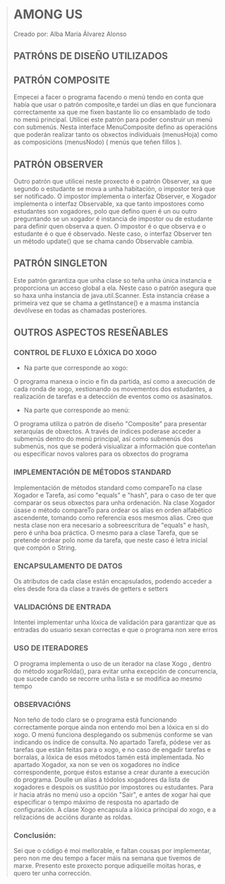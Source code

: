 > # AMONG US
> 
> Creado por: Alba María Álvarez Alonso
>
> ## PATRÓNS DE DISEÑO UTILIZADOS
>
> ## PATRÓN COMPOSITE
>
> Empecei a facer o programa facendo o menú tendo en conta que había que usar o patrón composite,e tardei un días en que funcionara correctamente xa que me fixen bastante lío co ensamblado de todo no menú principal. Utilicei este patrón para poder construir un menú con submenús. Nesta interface MenuComposite defino as operacións que poderán realizar tanto os obxectos individuais (menusHoja) como as composicións (menusNodo) ( menús que teñen fillos ).
>
> ## PATRÓN OBSERVER
>
> Outro patrón que utilicei neste proxecto é o patrón Observer, xa que segundo o estudante se mova a unha habitación, o impostor terá que ser notificado. O impostor implementa o interfaz Observer, e Xogador implementa o interfaz Observable, xa que tanto impostores como estudantes son xogadores, polo que defino quen é un ou outro preguntando se un xogador é instancia de impostor ou de estudante para definir quen observa a quen. O impostor é o que observa e o estudante é o que é observado. Neste caso, o interfaz Observer ten un método update() que se chama cando Observable cambia.
>   
> ## PATRÓN SINGLETON
>
> Este patrón garantiza que unha clase so teña unha única instancia e proporciona un acceso global a ela.
Neste caso o patrón asegura que so haxa unha instancia de java.util.Scanner. Esta instancia créase a primeira vez que se chama a getInstance() e a masma instancia devólvese en todas as chamadas posteriores.
>
> ## OUTROS ASPECTOS RESEÑABLES
>
> ### CONTROL DE FLUXO E LÓXICA DO XOGO 
>
> * Na parte que corresponde ao xogo: 
>
> O programa manexa o incio e fin da partida, así como a axecución de cada ronda de xogo, xestionando os movementos dos estudantes, a realización de tarefas e a detección de eventos como os asasinatos.
>
> * Na parte que corresponde ao menú: 
>
> O programa utiliza o patrón de diseño "Composite" para presentar xerarquías de obxectos. A través de índices poderase acceder a submenús dentro do menú principal, así como submenús dos submenús, nos que se poderá visiualizar a información que conteñan ou especificar novos valores para os obxectos do programa
>
> ### IMPLEMENTACIÓN DE MÉTODOS STANDARD
>       
> Implementación de métodos standard como compareTo na clase Xogador e Tarefa, así como "equals" e "hash", para o caso de ter que comparar os seus obxectos para unha ordenación. Na clase Xogador úsase o método compareTo para ordear os alias en orden alfabético ascendente, tomando como referencia esos mesmos alias. Creo que nesta clase non era necesario a sobreescritura de "equals" e hash, pero é unha boa práctica. O mesmo para a clase Tarefa, que se pretende ordear polo nome da tarefa, que neste caso é letra inicial que compón o String.
>
>
>  ### ENCAPSULAMENTO DE DATOS
>
> Os atributos de cada clase están encapsulados, podendo acceder a eles desde fora da clase a través de getters e setters  
> 
>  ### VALIDACIÓNS DE ENTRADA
> 
> Intentei implementar unha lóxica de validación para garantizar que as entradas do usuario sexan correctas e que o programa non xere erros
> 
>  ### USO DE ITERADORES
>
> O programa implementa o uso de un iterador na clase Xogo , dentro do método xogarRolda(), para evitar unha excepción de concurrencia, que sucede cando se recorre unha lista e se modifica ao mesmo tempo
>
>  ### OBSERVACIÓNS
>
> Non teño de todo claro se o programa está funcionando correctamente porque ainda non entendo moi ben a lóxica en si do xogo. O menú funciona desplegando os submenús conforme se van indicando os índice de consulta. No apartado Tarefa, pódese ver as tarefas que están feitas para o xogo, e no caso de engadir tarefas e borralas, a lóxica de esos métodos tamén está implementada. No apartado Xogador, xa non se ven os xogadores no índice correspondente, porque éstos estanse a crear durante a execución do programa. Doulle un alias á tódolos xogadores da lista de xogadores e despois os sustitúo por impostores ou estudantes.
Para ir hacia atrás no menú uso a opción "Sair", e antes de xogar hai que especificar o tempo máximo de resposta no apartado de configuración.
> A clase Xogo encapsula a lóxica principal do xogo, e  a relizacións de accións durante as roldas.
>
> ### Conclusión: 
>
> Sei que o código é moi mellorable, e faltan cousas por implementar, pero non me deu tempo a facer máis na semana que tivemos de marxe.
Presento este proxecto porque adiqueille moitas horas, e quero ter unha corrección.
> 
